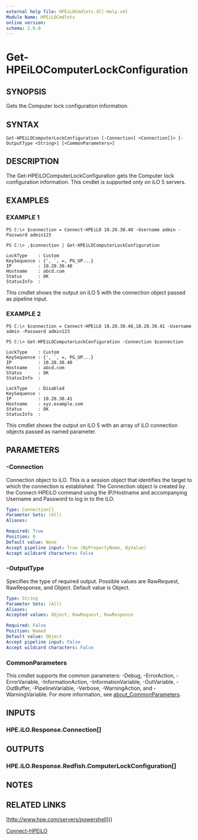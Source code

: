 ```yaml
---
external help file: HPEiLOCmdlets.dll-Help.xml
Module Name: HPEiLOCmdlets
online version:
schema: 2.0.0
---
```


# Get-HPEiLOComputerLockConfiguration

## SYNOPSIS
Gets the Computer lock configuration information.

## SYNTAX

```
Get-HPEiLOComputerLockConfiguration [-Connection] <Connection[]> [-OutputType <String>] [<CommonParameters>]
```

## DESCRIPTION
The Get-HPEiLOComputerLockConfiguration gets the Computer lock configuration information.
This cmdlet is supported only on iLO 5 servers.

## EXAMPLES

### EXAMPLE 1
```
PS C:\> $connection = Connect-HPEiLO 10.20.30.40 -Username admin -Password admin123 

PS C:\> ,$connection | Get-HPEiLOComputerLockConfiguration

LockType    : Custom
KeySequence : {', `, =, PG_UP...}
IP          : 10.20.30.40
Hostname    : abcd.com
Status      : OK
StatusInfo  :
```

This cmdlet shows the output on iLO 5 with the connection object passed as pipeline input.

### EXAMPLE 2
```
PS C:\> $connection = Connect-HPEiLO 10.20.30.40,10.20.30.41 -Username admin -Password admin123 

PS C:\> Get-HPEiLOComputerLockConfiguration -Connection $connection

LockType    : Custom
KeySequence : {', `, =, PG_UP...}
IP          : 10.20.30.40
Hostname    : abcd.com
Status      : OK
StatusInfo  : 

LockType    : Disabled
KeySequence : 
IP          : 10.20.30.41
Hostname    : xyz.example.com
Status      : OK
StatusInfo  :
```

This cmdlet shows the output on iLO 5 with an array of iLO connection objects passed as named parameter.

## PARAMETERS

### -Connection
Connection object to iLO.
This is a session object that identifies the target to which the connection is established.
The Connection object is created by the Connect-HPEiLO command using the IP/Hostname and accompanying Username and Password to log in to the iLO.

```yaml
Type: Connection[]
Parameter Sets: (All)
Aliases:

Required: True
Position: 0
Default value: None
Accept pipeline input: True (ByPropertyName, ByValue)
Accept wildcard characters: False
```

### -OutputType
Specifies the type of required output.
Possible values are RawRequest, RawResponse, and Object.
Default value is Object.

```yaml
Type: String
Parameter Sets: (All)
Aliases:
Accepted values: Object, RawRequest, RawResponse

Required: False
Position: Named
Default value: Object
Accept pipeline input: False
Accept wildcard characters: False
```

### CommonParameters
This cmdlet supports the common parameters: -Debug, -ErrorAction, -ErrorVariable, -InformationAction, -InformationVariable, -OutVariable, -OutBuffer, -PipelineVariable, -Verbose, -WarningAction, and -WarningVariable. For more information, see [about_CommonParameters](http://go.microsoft.com/fwlink/?LinkID=113216).

## INPUTS

### HPE.iLO.Response.Connection[]
## OUTPUTS

### HPE.iLO.Response.Redfish.ComputerLockConfiguration[]
## NOTES

## RELATED LINKS

[http://www.hpe.com/servers/powershell]()

[Connect-HPEiLO]()

